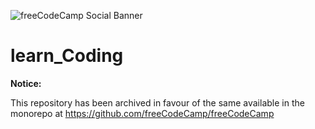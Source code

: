 ![freeCodeCamp Social Banner](https://s3.amazonaws.com/freecodecamp/wide-social-banner.png)

# learn_Coding

**Notice:**

This repository has been archived in favour of the same available in the monorepo at <https://github.com/freeCodeCamp/freeCodeCamp>
